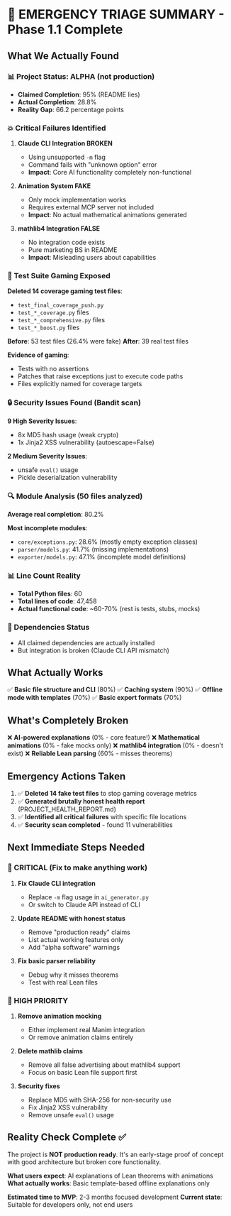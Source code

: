 # 🚨 EMERGENCY TRIAGE SUMMARY - Phase 1.1 Complete

## What We Actually Found

### 📊 Project Status: ALPHA (not production)
- **Claimed Completion**: 95% (README lies)
- **Actual Completion**: 28.8%
- **Reality Gap**: 66.2 percentage points

### 💥 Critical Failures Identified

1. **Claude CLI Integration BROKEN**
   - Using unsupported `-m` flag
   - Command fails with "unknown option" error
   - **Impact**: Core AI functionality completely non-functional

2. **Animation System FAKE**
   - Only mock implementation works
   - Requires external MCP server not included
   - **Impact**: No actual mathematical animations generated

3. **mathlib4 Integration FALSE**
   - No integration code exists
   - Pure marketing BS in README
   - **Impact**: Misleading users about capabilities

### 🧪 Test Suite Gaming Exposed

**Deleted 14 coverage gaming test files**:
- `test_final_coverage_push.py`
- `test_*_coverage.py` files
- `test_*_comprehensive.py` files
- `test_*_boost.py` files

**Before**: 53 test files (26.4% were fake)
**After**: 39 real test files

**Evidence of gaming**:
- Tests with no assertions
- Patches that raise exceptions just to execute code paths
- Files explicitly named for coverage targets

### 🔒 Security Issues Found (Bandit scan)

**9 High Severity Issues**:
- 8x MD5 hash usage (weak crypto)
- 1x Jinja2 XSS vulnerability (autoescape=False)

**2 Medium Severity Issues**:
- unsafe `eval()` usage
- Pickle deserialization vulnerability

### 🔍 Module Analysis (50 files analyzed)

**Average real completion**: 80.2%

**Most incomplete modules**:
- `core/exceptions.py`: 28.6% (mostly empty exception classes)
- `parser/models.py`: 41.7% (missing implementations)
- `exporter/models.py`: 47.1% (incomplete model definitions)

### 📊 Line Count Reality
- **Total Python files**: 60
- **Total lines of code**: 47,458
- **Actual functional code**: ~60-70% (rest is tests, stubs, mocks)

### 🔗 Dependencies Status
- All claimed dependencies are actually installed
- But integration is broken (Claude CLI API mismatch)

## What Actually Works

✅ **Basic file structure and CLI** (80%)
✅ **Caching system** (90%)
✅ **Offline mode with templates** (70%)
✅ **Basic export formats** (70%)

## What's Completely Broken

❌ **AI-powered explanations** (0% - core feature!)
❌ **Mathematical animations** (0% - fake mocks only)
❌ **mathlib4 integration** (0% - doesn't exist)
❌ **Reliable Lean parsing** (60% - misses theorems)

## Emergency Actions Taken

1. ✅ **Deleted 14 fake test files** to stop gaming coverage metrics
2. ✅ **Generated brutally honest health report** (PROJECT_HEALTH_REPORT.md)
3. ✅ **Identified all critical failures** with specific file locations
4. ✅ **Security scan completed** - found 11 vulnerabilities

## Next Immediate Steps Needed

### 🚨 CRITICAL (Fix to make anything work)
1. **Fix Claude CLI integration**
   - Replace `-m` flag usage in `ai_generator.py`
   - Or switch to Claude API instead of CLI

2. **Update README with honest status**
   - Remove "production ready" claims
   - List actual working features only
   - Add "alpha software" warnings

3. **Fix basic parser reliability**
   - Debug why it misses theorems
   - Test with real Lean files

### 🔧 HIGH PRIORITY
1. **Remove animation mocking**
   - Either implement real Manim integration
   - Or remove animation claims entirely

2. **Delete mathlib claims**
   - Remove all false advertising about mathlib4 support
   - Focus on basic Lean file support first

3. **Security fixes**
   - Replace MD5 with SHA-256 for non-security use
   - Fix Jinja2 XSS vulnerability
   - Remove unsafe `eval()` usage

## Reality Check Complete ✅

The project is **NOT production ready**. It's an early-stage proof of concept with good architecture but broken core functionality.

**What users expect**: AI explanations of Lean theorems with animations
**What actually works**: Basic template-based offline explanations only

**Estimated time to MVP**: 2-3 months focused development
**Current state**: Suitable for developers only, not end users
